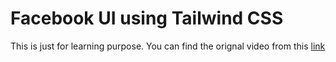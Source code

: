 # Facebook UI using Tailwind CSS

This is just for learning purpose. You can find the orignal video from this [link](https://www.youtube.com/watch?v=FzJkNtixGuQ&t=147s)
